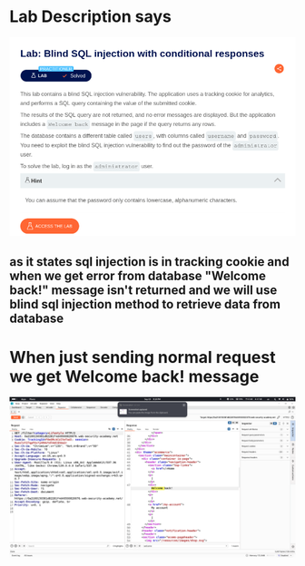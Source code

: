 # Lab Description says
![SQLi PoC](images/46.png)
## as it states sql injection is in tracking cookie and when we get error from database "Welcome back!" message isn't returned and we will use blind sql injection method to retrieve data from database
# When just sending normal request we get Welcome back! message
![SQLi PoC](images/48.png)
